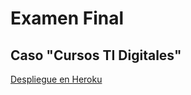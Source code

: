 # Examen Final
## Caso "Cursos TI Digitales"
[Despliegue en Heroku](https://cursos-ti-digitales.herokuapp.com)